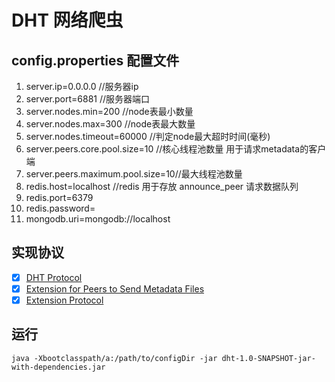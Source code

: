 # DHT 网络爬虫

## config.properties 配置文件

1. server.ip=0.0.0.0                //服务器ip
2. server.port=6881                 //服务器端口
5. server.nodes.min=200             //node表最小数量
6. server.nodes.max=300             //node表最大数量
7. server.nodes.timeout=60000       //判定node最大超时时间(毫秒)
8. server.peers.core.pool.size=10   //核心线程池数量 用于请求metadata的客户端
9. server.peers.maximum.pool.size=10//最大线程池数量
10. redis.host=localhost            //redis 用于存放 announce_peer 请求数据队列
11. redis.port=6379
11. redis.password=
11. mongodb.uri=mongodb://localhost 

## 实现协议

- [x] [DHT Protocol](http://www.bittorrent.org/beps/bep_0005.html)
- [x] [Extension for Peers to Send Metadata Files](http://www.bittorrent.org/beps/bep_0009.html)
- [x] [Extension Protocol](http://www.bittorrent.org/beps/bep_0010.html)

## 运行
```
java -Xbootclasspath/a:/path/to/configDir -jar dht-1.0-SNAPSHOT-jar-with-dependencies.jar
```

